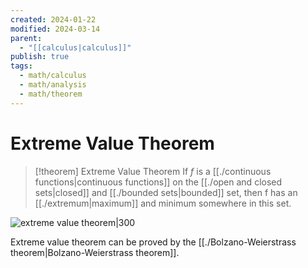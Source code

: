 ```yaml
---
created: 2024-01-22
modified: 2024-03-14
parent:
  - "[[calculus|calculus]]"
publish: true
tags:
  - math/calculus
  - math/analysis
  - math/theorem
---
```


# Extreme Value Theorem
> [!theorem] Extreme Value Theorem
> If $f$ is a [[./continuous functions|continuous functions]] on the [[./open and closed sets|closed]] and [[./bounded sets|bounded]] set, then f has an [[./extremum|maximum]] and minimum somewhere in this set.

![extreme value theorem|300](https://upload.wikimedia.org/wikipedia/commons/thumb/0/00/Extreme_Value_Theorem.svg/300px-Extreme_Value_Theorem.svg.png)

Extreme value theorem can be proved by the [[./Bolzano-Weierstrass theorem|Bolzano-Weierstrass theorem]].
